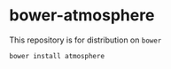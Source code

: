 bower-atmosphere
============================

This repository is for distribution on `bower`

```shell
bower install atmosphere
```
